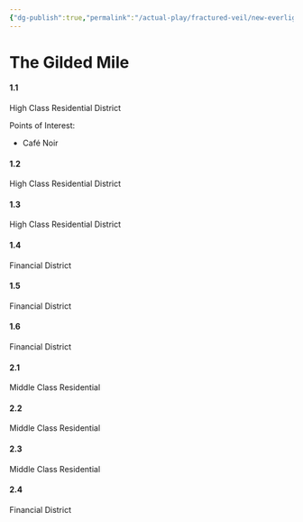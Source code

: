 ```yaml
---
{"dg-publish":true,"permalink":"/actual-play/fractured-veil/new-everlight/the-gilded-mile/"}
---
```


# The Gilded Mile

#### 1.1 
High Class Residential District

Points of Interest:
* Café Noir

#### 1.2 
High Class Residential District
#### 1.3 
High Class Residential District
#### 1.4 
Financial District
#### 1.5 
Financial District
#### 1.6 
Financial District
#### 2.1 
Middle Class Residential
#### 2.2 
Middle Class Residential
#### 2.3 
Middle Class Residential
#### 2.4 
Financial District